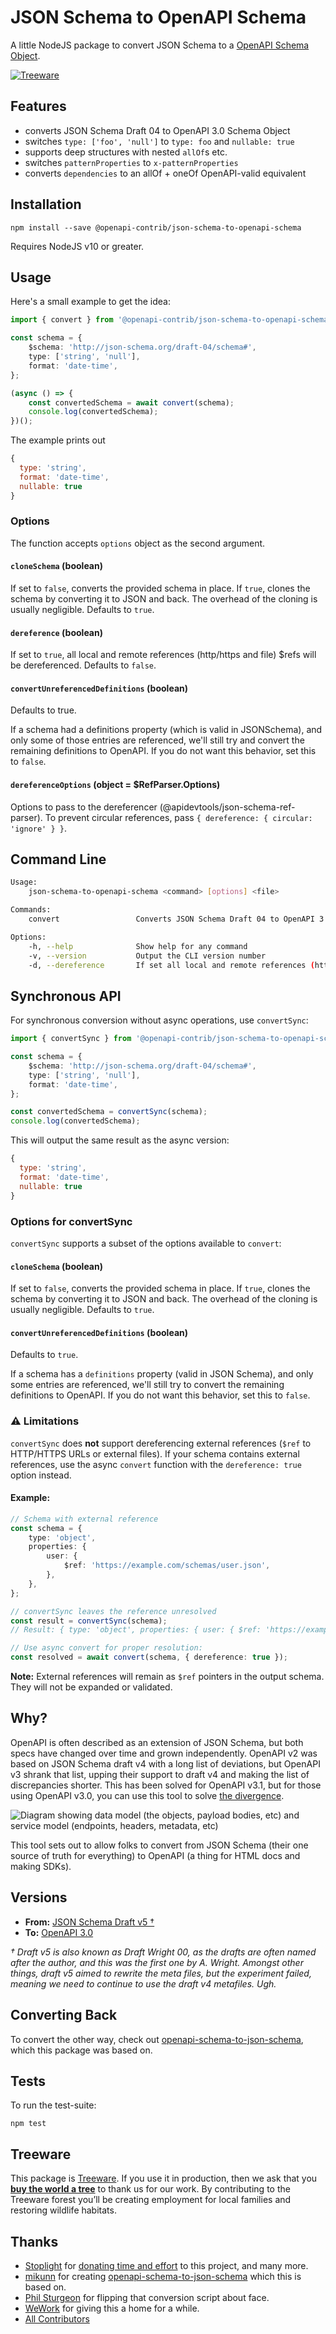 # JSON Schema to OpenAPI Schema

A little NodeJS package to convert JSON Schema to a [OpenAPI Schema Object](http://spec.openapis.org/oas/v3.0.3.html#schema-object).

[![Treeware](https://img.shields.io/badge/dynamic/json?color=brightgreen&label=Treeware&query=%24.total&url=https%3A%2F%2Fpublic.offset.earth%2Fusers%2Ftreeware%2Ftrees)](https://treeware.earth)

## Features

- converts JSON Schema Draft 04 to OpenAPI 3.0 Schema Object
- switches `type: ['foo', 'null']` to `type: foo` and `nullable: true`
- supports deep structures with nested `allOf`s etc.
- switches `patternProperties` to `x-patternProperties`
- converts `dependencies` to an allOf + oneOf OpenAPI-valid equivalent

## Installation

```shell
npm install --save @openapi-contrib/json-schema-to-openapi-schema
```

Requires NodeJS v10 or greater.

## Usage

Here's a small example to get the idea:

```ts
import { convert } from '@openapi-contrib/json-schema-to-openapi-schema';

const schema = {
	$schema: 'http://json-schema.org/draft-04/schema#',
	type: ['string', 'null'],
	format: 'date-time',
};

(async () => {
	const convertedSchema = await convert(schema);
	console.log(convertedSchema);
})();
```

The example prints out

```js
{
  type: 'string',
  format: 'date-time',
  nullable: true
}
```

### Options

The function accepts `options` object as the second argument.

#### `cloneSchema` (boolean)

If set to `false`, converts the provided schema in place. If `true`, clones the schema by converting it to JSON and back. The overhead of the cloning is usually negligible. Defaults to `true`.

#### `dereference` (boolean)

If set to `true`, all local and remote references (http/https and file) $refs will be dereferenced. Defaults to `false`.

#### `convertUnreferencedDefinitions` (boolean)

Defaults to true.

If a schema had a definitions property (which is valid in JSONSchema), and only some of those entries are referenced, we'll still try and convert the remaining definitions to OpenAPI. If you do not want this behavior, set this to `false`.

#### `dereferenceOptions` (object = $RefParser.Options)

Options to pass to the dereferencer (@apidevtools/json-schema-ref-parser). To prevent circular references, pass `{ dereference: { circular: 'ignore' } }`.

## Command Line

```sh
Usage:
    json-schema-to-openapi-schema <command> [options] <file>

Commands:
    convert                 Converts JSON Schema Draft 04 to OpenAPI 3.0 Schema Object

Options:
    -h, --help              Show help for any command
    -v, --version           Output the CLI version number
    -d, --dereference       If set all local and remote references (http/https and file) $refs will be dereferenced
```

## Synchronous API

For synchronous conversion without async operations, use `convertSync`:

```ts
import { convertSync } from '@openapi-contrib/json-schema-to-openapi-schema';

const schema = {
	$schema: 'http://json-schema.org/draft-04/schema#',
	type: ['string', 'null'],
	format: 'date-time',
};

const convertedSchema = convertSync(schema);
console.log(convertedSchema);
```

This will output the same result as the async version:

```js
{
  type: 'string',
  format: 'date-time',
  nullable: true
}
```

### Options for convertSync

`convertSync` supports a subset of the options available to `convert`:

#### `cloneSchema` (boolean)

If set to `false`, converts the provided schema in place. If `true`, clones the schema by converting it to JSON and back. The overhead of the cloning is usually negligible. Defaults to `true`.

#### `convertUnreferencedDefinitions` (boolean)

Defaults to `true`.

If a schema has a `definitions` property (valid in JSON Schema), and only some entries are referenced, we'll still try to convert the remaining definitions to OpenAPI. If you do not want this behavior, set this to `false`.

### ⚠️ Limitations

`convertSync` does **not** support dereferencing external references (`$ref` to HTTP/HTTPS URLs or external files). If your schema contains external references, use the async `convert` function with the `dereference: true` option instead.

#### Example:

```ts
// Schema with external reference
const schema = {
	type: 'object',
	properties: {
		user: {
			$ref: 'https://example.com/schemas/user.json',
		},
	},
};

// convertSync leaves the reference unresolved
const result = convertSync(schema);
// Result: { type: 'object', properties: { user: { $ref: 'https://example.com/schemas/user.json' } } }

// Use async convert for proper resolution:
const resolved = await convert(schema, { dereference: true });
```

**Note:** External references will remain as `$ref` pointers in the output schema. They will not be expanded or validated.

## Why?

OpenAPI is often described as an extension of JSON Schema, but both specs have changed over time and grown independently. OpenAPI v2 was based on JSON Schema draft v4 with a long list of deviations, but OpenAPI v3 shrank that list, upping their support to draft v4 and making the list of discrepancies shorter. This has been solved for OpenAPI v3.1, but for those using OpenAPI v3.0, you can use this tool to solve [the divergence](https://apisyouwonthate.com/blog/openapi-and-json-schema-divergence).

![Diagram showing data model (the objects, payload bodies, etc) and service model (endpoints, headers, metadata, etc)](https://cdn-images-1.medium.com/max/1600/0*hijIL-3Xa5EFZ783.png)

This tool sets out to allow folks to convert from JSON Schema (their one source of truth for everything) to OpenAPI (a thing for HTML docs and making SDKs).

## Versions

- **From:** [JSON Schema Draft v5 †](http://json-schema.org/specification-links.html#draft-5)
- **To:** [OpenAPI 3.0](https://github.com/OAI/OpenAPI-Specification/blob/master/versions/3.0.3.md)

_† Draft v5 is also known as Draft Wright 00, as the drafts are often named after the author, and this was the first one by A. Wright. Amongst other things, draft v5 aimed to rewrite the meta files, but the experiment failed, meaning we need to continue to use the draft v4 metafiles. Ugh._

## Converting Back

To convert the other way, check out [openapi-schema-to-json-schema], which this package was based on.

## Tests

To run the test-suite:

```shell
npm test
```

## Treeware

This package is [Treeware](https://treeware.earth). If you use it in production, then we ask that you [**buy the world a tree**](https://plant.treeware.earth/{venfor}/{package}) to thank us for our work. By contributing to the Treeware forest you’ll be creating employment for local families and restoring wildlife habitats.

## Thanks

- [Stoplight][] for [donating time and effort](https://stoplight.io/blog/companies-supporting-open-source/) to this project, and many more.
- [mikunn][] for creating [openapi-schema-to-json-schema] which this is based on.
- [Phil Sturgeon][] for flipping that conversion script about face.
- [WeWork][] for giving this a home for a while.
- [All Contributors][link-contributors]

[mikunn]: https://github.com/mikunn
[wework]: https://github.com/wework
[stoplight]: https://stoplight.io/
[phil sturgeon]: https://github.com/philsturgeon
[openapi-schema-to-json-schema]: https://github.com/openapi-contrib/openapi-schema-to-json-schema
[link-contributors]: https://github.com/openapi-contrib/json-schema-to-openapi-schema/graphs/contributors
